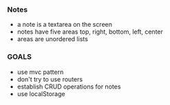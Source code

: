 ### Notes
- a note is a textarea on the screen
- notes have five areas top, right, bottom, left, center
- areas are unordered lists

### GOALS
- use mvc pattern
- don't try to use routers
- establish CRUD operations for notes
- use localStorage